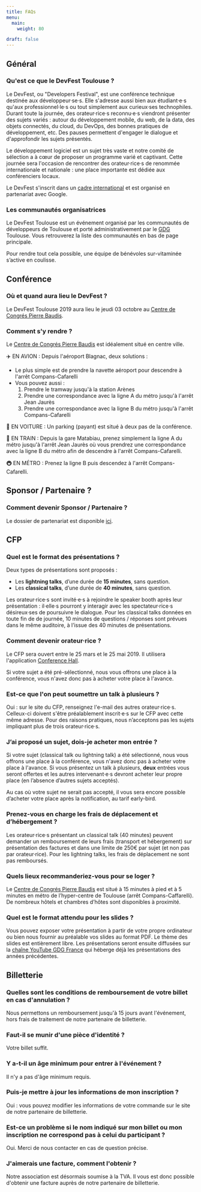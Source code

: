 ```yaml
---
title: FAQs
menu:
  main:
    weight: 80

draft: false
---
```


## Général

### Qu'est ce que le DevFest Toulouse ?

Le DevFest, ou "Developers Festival", est une conférence technique destinée aux développeur·se·s.
Elle s'adresse aussi bien aux étudiant·e·s qu'aux professionnel·le·s ou tout simplement aux curieux·ses technophiles.
Durant toute la journée, des orateur·rice·s reconnu·e·s viendront présenter des sujets variés : autour du développement mobile, du web, de la data, des objets connectés, du cloud, du DevOps, des bonnes pratiques de développement, etc.
Des pauses permettent d'engager le dialogue et d'approfondir les sujets présentés.

Le développement logiciel est un sujet très vaste et notre comité de sélection a à cœur de proposer un programme varié et captivant.
Cette journée sera l'occasion de rencontrer des orateur·rice·s de renommée internationale et nationale : une place importante est dédiée aux conférenciers locaux.

Le DevFest s'inscrit dans un [cadre international](https://developers.google.com/events/devfest/) et est organisé en partenariat avec Google.

### Les communautés organisatrices

Le DevFest Toulouse est un événement organisé par les communautés de développeurs de Toulouse et porté administrativement par le [GDG](http://www.gdgtoulouse.fr/) Toulouse.
Vous retrouverez la liste des communautés en bas de page principale.

Pour rendre tout cela possible, une équipe de bénévoles sur-vitaminée s’active en coulisse.


## Conférence

### Où et quand aura lieu le DevFest ?

Le DevFest Toulouse 2019 aura lieu le jeudi 03 octobre au [Centre de Congrés Pierre Baudis](https://goo.gl/maps/vDmHc8mFQtD2).

### Comment s'y rendre ?

Le [Centre de Congrés Pierre Baudis](https://goo.gl/maps/vDmHc8mFQtD2) est idéalement situé en centre ville.

:airplane: EN AVION :
Depuis l'aéroport Blagnac, deux solutions :
- Le plus simple est de prendre la navette aéroport pour descendre à l'arrêt Compans-Cafarelli
- Vous pouvez aussi :
  1. Prendre le tramway jusqu'à la station Arènes
  2. Prendre une correspondance avec la ligne A du métro jusqu'à l'arrêt Jean Jaurès
  3. Prendre une correspondance avec la ligne B du métro jusqu'à l'arrêt Compans-Cafarelli

:car: EN VOITURE :
Un parking (payant) est situé à deux pas de la conférence.

:train: EN TRAIN :
Depuis la gare Matabiau, prenez simplement la ligne A du métro jusqu'à l'arrêt Jean Jaurès où vous prendrez une correspondance avec la ligne B du métro afin de descendre à l'arrêt Compans-Cafarelli.

:metro: EN MÉTRO :
Prenez la ligne B puis descendez à l'arrêt Compans-Cafarelli.

## Sponsor / Partenaire ?

### Comment devenir Sponsor / Partenaire ?

Le dossier de partenariat est disponible [ici](https://drive.google.com/open?id=1Uo1V4v3SHjl2q27SNkOyHkcuagKJmTU4).

## CFP

### Quel est le format des présentations ?

Deux types de présentations sont proposés :
- Les **lightning talks**, d’une durée de **15 minutes**, sans question.
- Les **classical talks**, d’une durée de **40 minutes**, sans question.


Les orateur·rice·s sont invité·e·s à rejoindre le speaker booth après leur présentation : il·elle·s pourront y interagir avec les spectateur·rice·s désireux·ses de poursuivre le dialogue.
Pour les classical talks données en toute fin de de journée, 10 minutes de questions / réponses sont prévues dans le même auditoire, à l’issue des 40 minutes de présentations.


### Comment devenir orateur·rice ?

Le CFP sera ouvert entre le 25 mars et le 25 mai 2019.
Il utilisera l'application [Conference Hall](https://conference-hall.io).

Si votre sujet a été pré-sélectionné, nous vous offrons une place à la conférence, vous n'avez donc pas à acheter votre place à l'avance.

### Est-ce que l'on peut soumettre un talk à plusieurs ?

Oui : sur le site du CFP, renseignez l'e-mail des autres orateur·rice·s. Celleux-ci doivent s'être préalablement inscrit·e·s sur le CFP avec cette même adresse.
Pour des raisons pratiques, nous n’acceptons pas les sujets impliquant plus de trois orateur·rice·s. 


### J’ai proposé un sujet, dois-je acheter mon entrée ?

Si votre sujet (classical talk ou lightning talk) a été sélectionné, nous vous offrons une place à la conférence, vous n'avez donc pas à acheter votre place à l'avance.
Si vous présentez un talk à plusieurs, **deux** entrées vous seront offertes et les autres intervenant·e·s devront acheter leur propre place (en l’absence d’autres sujets acceptés).

Au cas où votre sujet ne serait pas accepté, il vous sera encore possible d’acheter votre place après la notification, au tarif early-bird.

### Prenez-vous en charge les frais de déplacement et d’hébergement ?

Les orateur·rice·s présentant un classical talk (40 minutes) peuvent demander un remboursement de leurs frais (transport et hébergement) sur présentation des factures et dans une limite de 250€ par sujet (et non pas par orateur·rice).
Pour les lightning talks, les frais de déplacement ne sont pas remboursés.

### Quels lieux recommanderiez-vous pour se loger ?

Le [Centre de Congrés Pierre Baudis](https://goo.gl/maps/vDmHc8mFQtD2) est situé à 15 minutes à pied et à 5 minutes en métro de l’hyper-centre de Toulouse (arrêt Compans-Caffarelli).
De nombreux hôtels et chambres d’hôtes sont disponibles à proximité.

### Quel est le format attendu pour les slides ?

Vous pouvez exposer votre présentation à partir de votre propre ordinateur ou bien nous fournir au préalable vos slides au format PDF.
Le thème des slides est entièrement libre. Les présentations seront ensuite diffusées sur la [chaîne YouTube GDG France](https://www.youtube.com/channel/UCx83f-KzDd3o1QK2AdJIftg) qui héberge déjà les présentations des années précédentes.


## Billetterie

### Quelles sont les conditions de remboursement de votre billet en cas d'annulation ?

Nous permettons un remboursement jusqu'à 15 jours avant l'événement, hors frais de traitement de notre partenaire de billetterie.

### Faut-il se munir d'une pièce d'identité ?

Votre billet suffit.

### Y a-t-il un âge minimum pour entrer à l'événement ?

Il n'y a pas d'âge minimum requis.

### Puis-je mettre à jour les informations de mon inscription ?

Oui : vous pouvez modifier les informations de votre commande sur le site de notre partenaire de billetterie.

### Est-ce un problème si le nom indiqué sur mon billet ou mon inscription ne correspond pas à celui du participant ?

Oui. Merci de nous contacter en cas de question précise.

### J'aimerais une facture, comment l'obtenir ?

Notre association est désormais soumise à la TVA. Il vous est donc possible d'obtenir une facture auprès de notre partenaire de billetterie.
